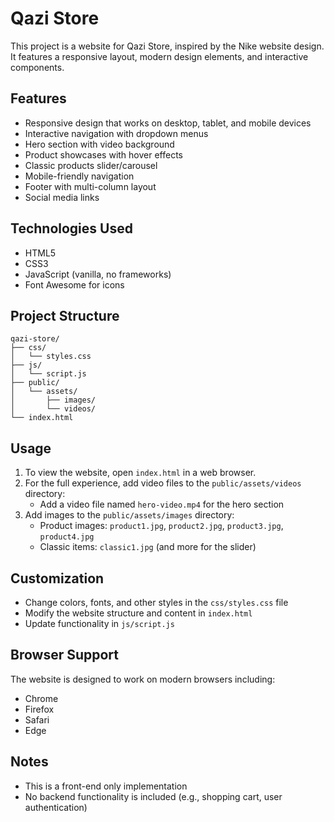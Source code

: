 # Qazi Store

This project is a website for Qazi Store, inspired by the Nike website design. It features a responsive layout, modern design elements, and interactive components.

## Features

- Responsive design that works on desktop, tablet, and mobile devices
- Interactive navigation with dropdown menus
- Hero section with video background
- Product showcases with hover effects
- Classic products slider/carousel
- Mobile-friendly navigation
- Footer with multi-column layout
- Social media links

## Technologies Used

- HTML5
- CSS3
- JavaScript (vanilla, no frameworks)
- Font Awesome for icons

## Project Structure

```
qazi-store/
├── css/
│   └── styles.css
├── js/
│   └── script.js
├── public/
│   └── assets/
│       ├── images/
│       └── videos/
└── index.html
```

## Usage

1. To view the website, open `index.html` in a web browser.
2. For the full experience, add video files to the `public/assets/videos` directory:
   - Add a video file named `hero-video.mp4` for the hero section
3. Add images to the `public/assets/images` directory:
   - Product images: `product1.jpg`, `product2.jpg`, `product3.jpg`, `product4.jpg`
   - Classic items: `classic1.jpg` (and more for the slider)

## Customization

- Change colors, fonts, and other styles in the `css/styles.css` file
- Modify the website structure and content in `index.html`
- Update functionality in `js/script.js`

## Browser Support

The website is designed to work on modern browsers including:
- Chrome
- Firefox
- Safari
- Edge

## Notes

- This is a front-end only implementation
- No backend functionality is included (e.g., shopping cart, user authentication) 